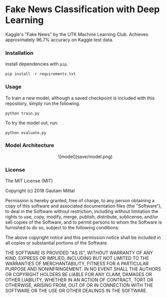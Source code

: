 # Fake News Classification with Deep Learning
Kaggle's "Fake News" by the UTK Machine Learning Club. Achieves approximately 96.7% accuracy on Kaggle test data.

### Installation
Install dependencies with ```pip```.
```
pip install -r requirements.txt
```

### Usage
To train a new model, although a saved checkpoint is included with this repository, simply run the following.

```
python train.py
```

To try the model out, run:
```
python evaluate.py
```

### Model Architecture
<center>![model](save/model.png)</center>

### License
The MIT License (MIT)

Copyright (c) 2018 Gautam Mittal

Permission is hereby granted, free of charge, to any person obtaining a copy of this software and associated documentation files (the "Software"), to deal in the Software without restriction, including without limitation the rights to use, copy, modify, merge, publish, distribute, sublicense, and/or sell copies of the Software, and to permit persons to whom the Software is furnished to do so, subject to the following conditions:

The above copyright notice and this permission notice shall be included in all copies or substantial portions of the Software.

THE SOFTWARE IS PROVIDED "AS IS", WITHOUT WARRANTY OF ANY KIND, EXPRESS OR IMPLIED, INCLUDING BUT NOT LIMITED TO THE WARRANTIES OF MERCHANTABILITY, FITNESS FOR A PARTICULAR PURPOSE AND NONINFRINGEMENT. IN NO EVENT SHALL THE AUTHORS OR COPYRIGHT HOLDERS BE LIABLE FOR ANY CLAIM, DAMAGES OR OTHER LIABILITY, WHETHER IN AN ACTION OF CONTRACT, TORT OR OTHERWISE, ARISING FROM, OUT OF OR IN CONNECTION WITH THE SOFTWARE OR THE USE OR OTHER DEALINGS IN THE SOFTWARE.
